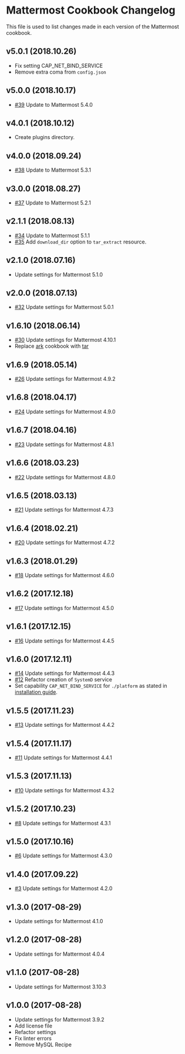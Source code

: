 # Mattermost Cookbook Changelog

This file is used to list changes made in each version of the Mattermost cookbook.

## v5.0.1 (2018.10.26)

- Fix setting CAP_NET_BIND_SERVICE
- Remove extra coma from `config.json`

## v5.0.0 (2018.10.17)

- [#39](https://github.com/ist-dsi/mattermost-cookbook/issues/39) Update to Mattermost 5.4.0

## v4.0.1 (2018.10.12)

- Create plugins directory.

## v4.0.0 (2018.09.24)

- [#38](https://github.com/ist-dsi/mattermost-cookbook/issues/38) Update to Mattermost 5.3.1

## v3.0.0 (2018.08.27)

- [#37](https://github.com/ist-dsi/mattermost-cookbook/issues/37) Update to Mattermost 5.2.1

## v2.1.1 (2018.08.13)

- [#34](https://github.com/ist-dsi/mattermost-cookbook/issues/34) Update to Mattermost 5.1.1
- [#35](https://github.com/ist-dsi/mattermost-cookbook/pull/35) Add `download_dir` option to `tar_extract` resource.

## v2.1.0 (2018.07.16)

- Update settings for Mattermost 5.1.0

## v2.0.0 (2018.07.13)

- [#32](https://github.com/ist-dsi/mattermost-cookbook/issues/32) Update settings for Mattermost 5.0.1

## v1.6.10 (2018.06.14)

- [#30](https://github.com/ist-dsi/mattermost-cookbook/issues/30) Update settings for Mattermost 4.10.1
- Replace [ark](https://supermarket.chef.io/cookbooks/ark) cookbook with [tar](https://supermarket.chef.io/cookbooks/tar)

## v1.6.9 (2018.05.14)

- [#26](https://github.com/ist-dsi/mattermost-cookbook/issues/24) Update settings for Mattermost 4.9.2

## v1.6.8 (2018.04.17)

- [#24](https://github.com/ist-dsi/mattermost-cookbook/issues/24) Update settings for Mattermost 4.9.0

## v1.6.7 (2018.04.16)

- [#23](https://github.com/ist-dsi/mattermost-cookbook/issues/23) Update settings for Mattermost 4.8.1

## v1.6.6 (2018.03.23)

- [#22](https://github.com/ist-dsi/mattermost-cookbook/issues/22) Update settings for Mattermost 4.8.0

## v1.6.5 (2018.03.13)

- [#21](https://github.com/ist-dsi/mattermost-cookbook/issues/21) Update settings for Mattermost 4.7.3

## v1.6.4 (2018.02.21)

- [#20](https://github.com/ist-dsi/mattermost-cookbook/issues/20) Update settings for Mattermost 4.7.2

## v1.6.3 (2018.01.29)

- [#18](https://github.com/ist-dsi/mattermost-cookbook/issues/18) Update settings for Mattermost 4.6.0

## v1.6.2 (2017.12.18)

- [#17](https://github.com/ist-dsi/mattermost-cookbook/issues/17) Update settings for Mattermost 4.5.0

## v1.6.1 (2017.12.15)

- [#16](https://github.com/ist-dsi/mattermost-cookbook/issues/16) Update settings for Mattermost 4.4.5

## v1.6.0 (2017.12.11)

- [#14](https://github.com/ist-dsi/mattermost-cookbook/issues/14) Update settings for Mattermost 4.4.3
- [#12](https://github.com/ist-dsi/mattermost-cookbook//issues/12) Refactor creation of `SystemD` service
- Set capability `CAP_NET_BIND_SERVICE` for `./platform` as stated in [installation guide](https://docs.mattermost.com/install/install-rhel-71.html#configuring-tls-on-mattermost-server).

## v1.5.5 (2017.11.23)

- [#13](https://github.com/ist-dsi/mattermost-cookbook/issues/13) Update settings for Mattermost 4.4.2

## v1.5.4 (2017.11.17)

- [#11](https://github.com/ist-dsi/mattermost-cookbook/issues/11) Update settings for Mattermost 4.4.1

## v1.5.3 (2017.11.13)

- [#10](https://github.com/ist-dsi/mattermost-cookbook/issues/10) Update settings for Mattermost 4.3.2

## v1.5.2 (2017.10.23)

- [#8](https://github.com/ist-dsi/mattermost-cookbook/issues/8) Update settings for Mattermost 4.3.1

## v1.5.0 (2017.10.16)

- [#6](https://github.com/ist-dsi/mattermost-cookbook/issues/6) Update settings for Mattermost 4.3.0

## v1.4.0 (2017.09.22)

- [#3](https://github.com/ist-dsi/mattermost-cookbook/issues/3) Update settings for Mattermost 4.2.0

## v1.3.0 (2017-08-29)

- Update settings for Mattermost 4.1.0

## v1.2.0 (2017-08-28)

- Update settings for Mattermost 4.0.4

## v1.1.0 (2017-08-28)

- Update settings for Mattermost 3.10.3

## v1.0.0 (2017-08-28)

- Update settings for Mattermost 3.9.2
- Add license file
- Refactor settings
- Fix linter errors
- Remove MySQL Recipe
